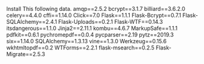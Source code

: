 Install This following data.
amqp==2.5.2
bcrypt==3.1.7
billiard==3.6.2.0
celery==4.4.0
cffi==1.14.0
Click==7.0
Flask==1.1.1
Flask-Bcrypt==0.7.1
Flask-SQLAlchemy==2.4.1
Flask-Uploads==0.2.1
Flask-WTF==0.14.3
itsdangerous==1.1.0
Jinja2==2.11.1
kombu==4.6.7
MarkupSafe==1.1.1
pdfkit==0.6.1
pychromepdf==0.0.4
pycparser==2.19
pytz==2019.3
six==1.14.0
SQLAlchemy==1.3.13
vine==1.3.0
Werkzeug==0.15.6
wkhtmltopdf==0.2
WTForms==2.2.1
flask-msearch==0.2.5
Flask-Migrate==2.5.3
